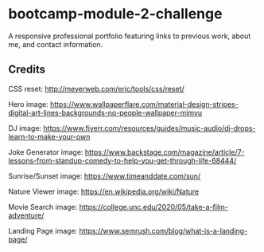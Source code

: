 # bootcamp-module-2-challenge

A responsive professional portfolio featuring links to previous work, about me, and contact information.

## Credits

CSS reset: http://meyerweb.com/eric/tools/css/reset/

Hero image: https://www.wallpaperflare.com/material-design-stripes-digital-art-lines-backgrounds-no-people-wallpaper-mimvu

DJ image: https://www.fiverr.com/resources/guides/music-audio/dj-drops-learn-to-make-your-own

Joke Generator image: https://www.backstage.com/magazine/article/7-lessons-from-standup-comedy-to-help-you-get-through-life-68444/

Sunrise/Sunset image: https://www.timeanddate.com/sun/

Nature Viewer image: https://en.wikipedia.org/wiki/Nature

Movie Search image: https://college.unc.edu/2020/05/take-a-film-adventure/

Landing Page image: https://www.semrush.com/blog/what-is-a-landing-page/

